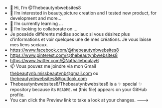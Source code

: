 - 👋 Hi, I’m @Thebeautynbwebsites8
- 👀 I’m interested in beauty,picture creation and I tested new product, for development and more...
- 🌱 I’m currently learning ...
- 💞️ I’m looking to collaborate on ...
-  Je possède différents médias sociaux si vous désirez plus d'informations et voir quelques une de mes créations. Je vous laisse mes liens sociaux.
-  https://www.facebook.com/@thebeautynbwebsites8
-  https://www.pinterest.com/@thebeautynbwebsites8
-  https://www.twitter.com/@Nathalieboulay6
- 📫 Vous pouvez me joindre via mon Gmail <thebeautynb.missbeautynb@gmail.com> ou <thebeautynbwebsites8@outlook.com>
-  Thebeautynbwebsites8/Thebeautynbwebsites8 is a ✨ special ✨ repository because its `README.md` (this file) appears on your GitHub profile.
-  You can click the Preview link to take a look at your changes.
--->




